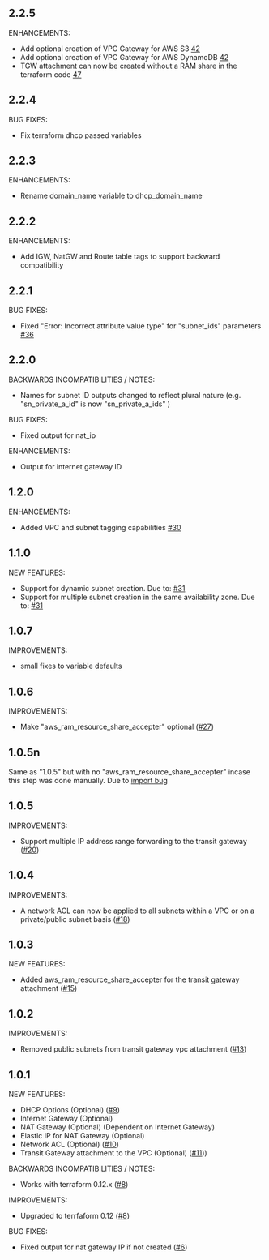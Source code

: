 ## 2.2.5

ENHANCEMENTS:

* Add optional creation of VPC Gateway for AWS S3 [42](https://github.com/zoitech/terraform-aws-network/issues/42)
* Add optional creation of VPC Gateway for AWS DynamoDB [42](https://github.com/zoitech/terraform-aws-network/issues/42)
* TGW attachment can now be created without a RAM share in the terraform code [47](https://github.com/zoitech/terraform-aws-network/issues/47)

## 2.2.4

BUG FIXES:

* Fix terraform dhcp passed variables

## 2.2.3

ENHANCEMENTS:

* Rename domain_name variable to dhcp_domain_name

## 2.2.2

ENHANCEMENTS:

* Add IGW, NatGW and Route table tags to support backward compatibility


## 2.2.1

BUG FIXES:

* Fixed "Error: Incorrect attribute value type" for "subnet_ids" parameters [#36](https://github.com/zoitech/terraform-aws-network/issues/36)

## 2.2.0

BACKWARDS INCOMPATIBILITIES / NOTES:

* Names for subnet ID outputs changed to reflect plural nature (e.g. "sn_private_a_id" is now "sn_private_a_ids" )

BUG FIXES:

* Fixed output for nat_ip

ENHANCEMENTS:

* Output for internet gateway ID

## 1.2.0

ENHANCEMENTS:

* Added VPC and subnet tagging capabilities [#30](https://github.com/zoitech/terraform-aws-network/issues/30)

## 1.1.0

NEW FEATURES:
* Support for dynamic subnet creation. Due to: [#31](https://github.com/zoitech/terraform-aws-network/issues/31)
* Support for multiple subnet creation in the same availability zone. Due to: [#31](https://github.com/zoitech/terraform-aws-network/issues/31)

## 1.0.7

IMPROVEMENTS:
* small fixes to variable defaults

## 1.0.6

IMPROVEMENTS:
* Make "aws_ram_resource_share_accepter" optional ([#27](https://github.com/zoitech/terraform-aws-network/issues/27))

## 1.0.5n

Same as "1.0.5" but with no "aws_ram_resource_share_accepter" incase this step was done manually. Due to [import bug](https://github.com/terraform-providers/terraform-provider-aws/issues/10186)

## 1.0.5

IMPROVEMENTS:
* Support multiple IP address range forwarding to the transit gateway ([#20](https://github.com/zoitech/terraform-aws-network/issues/20))

## 1.0.4

IMPROVEMENTS:
* A network ACL can now be applied to all subnets within a VPC or on a private/public subnet basis ([#18](https://github.com/zoitech/terraform-aws-network/issues/18))

## 1.0.3

NEW FEATURES:
* Added aws_ram_resource_share_accepter for the transit gateway attachment ([#15](https://github.com/zoitech/terraform-aws-network/issues/15))

## 1.0.2

IMPROVEMENTS:
* Removed public subnets from transit gateway vpc attachment ([#13](https://github.com/zoitech/terraform-aws-network/issues/13))

## 1.0.1

NEW FEATURES:
* DHCP Options (Optional) ([#9](https://github.com/zoitech/terraform-aws-network/issues/9))
* Internet Gateway (Optional)
* NAT Gateway (Optional) (Dependent on Internet Gateway)
* Elastic IP for NAT Gateway (Optional)
* Network ACL (Optional) ([#10](https://github.com/zoitech/terraform-aws-network/issues/10))
* Transit Gateway attachment to the VPC (Optional) ([#11](https://github.com/zoitech/terraform-aws-network/issues/11)))

BACKWARDS INCOMPATIBILITIES / NOTES:
* Works with terraform 0.12.x ([#8](https://github.com/zoitech/terraform-aws-network/issues/8))

IMPROVEMENTS:
* Upgraded to terrfaform 0.12 ([#8](https://github.com/zoitech/terraform-aws-network/issues/8))

BUG FIXES:
* Fixed output for nat gateway IP if not created ([#6](https://github.com/zoitech/terraform-aws-network/issues/6))
